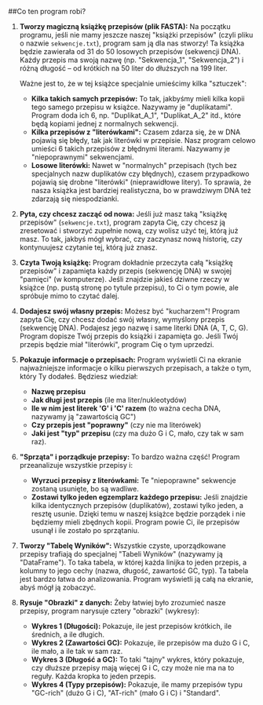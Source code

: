 ##Co ten program robi?

1.  **Tworzy magiczną książkę przepisów (plik FASTA):**
    Na początku programu, jeśli nie mamy jeszcze naszej "książki przepisów"
    (czyli pliku o nazwie `sekwencje.txt`), program sam ją dla nas stworzy!
    Ta książka będzie zawierała od 31 do 50 losowych przepisów (sekwencji DNA).
    Każdy przepis ma swoją nazwę (np. "Sekwencja_1", "Sekwencja_2")
    i różną długość – od krótkich na 50 liter do dłuższych na 199 liter.
    
    Ważne jest to, że w tej książce specjalnie umieścimy kilka "sztuczek":
    * **Kilka takich samych przepisów:** To tak, jakbyśmy mieli kilka kopii
        tego samego przepisu w książce. Nazywamy je "duplikatami".
        Program doda ich 6, np. "Duplikat_A_1", "Duplikat_A_2" itd.,
        które będą kopiami jednej z normalnych sekwencji.
    * **Kilka przepisów z "literówkami":** Czasem zdarza się, że w DNA
        pojawią się błędy, tak jak literówki w przepisie. Nasz program
        celowo umieści 6 takich przepisów z błędnymi literami.
        Nazywamy je "niepoprawnymi" sekwencjami.
    * **Losowe literówki:** Nawet w "normalnych" przepisach (tych bez
        specjalnych nazw duplikatów czy błędnych), czasem przypadkowo
        pojawią się drobne "literówki" (nieprawidłowe litery).
        To sprawia, że nasza książka jest bardziej realistyczna,
        bo w prawdziwym DNA też zdarzają się niespodzianki.

2.  **Pyta, czy chcesz zacząć od nowa:**
    Jeśli już masz taką "książkę przepisów" (`sekwencje.txt`), program
    zapyta Cię, czy chcesz ją zresetować i stworzyć zupełnie nową,
    czy wolisz użyć tej, którą już masz. To tak, jakbyś mógł wybrać,
    czy zaczynasz nową historię, czy kontynuujesz czytanie tej, którą już znasz.

3.  **Czyta Twoją książkę:**
    Program dokładnie przeczyta całą "książkę przepisów" i zapamięta
    każdy przepis (sekwencję DNA) w swojej "pamięci" (w komputerze).
    Jeśli znajdzie jakieś dziwne rzeczy w książce (np. pustą stronę
    po tytule przepisu), to Ci o tym powie, ale spróbuje mimo to
    czytać dalej.

4.  **Dodajesz swój własny przepis:**
    Możesz być "kucharzem"! Program zapyta Cię, czy chcesz dodać
    swój własny, wymyślony przepis (sekwencję DNA). Podajesz jego nazwę
    i same literki DNA (A, T, C, G). Program dopisze Twój przepis do
    książki i zapamięta go. Jeśli Twój przepis będzie miał "literówki",
    program Cię o tym uprzedzi.

5.  **Pokazuje informacje o przepisach:**
    Program wyświetli Ci na ekranie najważniejsze informacje o kilku
    pierwszych przepisach, a także o tym, który Ty dodałeś. Będziesz
    wiedział:
    * **Nazwę przepisu**
    * **Jak długi jest przepis** (ile ma liter/nukleotydów)
    * **Ile w nim jest literek 'G' i 'C' razem** (to ważna cecha DNA,
        nazywamy ją "zawartością GC")
    * **Czy przepis jest "poprawny"** (czy nie ma literówek)
    * **Jaki jest "typ" przepisu** (czy ma dużo G i C, mało, czy tak
        w sam raz).

6.  **"Sprząta" i porządkuje przepisy:**
    To bardzo ważna część! Program przeanalizuje wszystkie przepisy i:
    * **Wyrzuci przepisy z literówkami:** Te "niepoprawne" sekwencje
        zostaną usunięte, bo są wadliwe.
    * **Zostawi tylko jeden egzemplarz każdego przepisu:** Jeśli znajdzie
        kilka identycznych przepisów (duplikatów), zostawi tylko jeden,
        a resztę usunie. Dzięki temu w naszej książce będzie porządek
        i nie będziemy mieli zbędnych kopii.
    Program powie Ci, ile przepisów usunął i ile zostało po sprzątaniu.

7.  **Tworzy "Tabelę Wyników":**
    Wszystkie czyste, uporządkowane przepisy trafiają do specjalnej
    "Tabeli Wyników" (nazywamy ją "DataFrame"). To taka tabela,
    w której każda linijka to jeden przepis, a kolumny to jego cechy
    (nazwa, długość, zawartość GC, typ). Ta tabela jest bardzo łatwa do
    analizowania. Program wyświetli ją całą na ekranie, abyś mógł ją zobaczyć.

8.  **Rysuje "Obrazki" z danych:**
    Żeby łatwiej było zrozumieć nasze przepisy, program narysuje cztery
    "obrazki" (wykresy):
    * **Wykres 1 (Długości):** Pokazuje, ile jest przepisów krótkich,
        ile średnich, a ile długich.
    * **Wykres 2 (Zawartości GC):** Pokazuje, ile przepisów ma dużo G i C,
        ile mało, a ile tak w sam raz.
    * **Wykres 3 (Długość a GC):** To taki "tajny" wykres, który pokazuje,
        czy dłuższe przepisy mają więcej G i C, czy może nie ma na to reguły.
        Każda kropka to jeden przepis.
    * **Wykres 4 (Typy przepisów):** Pokazuje, ile mamy przepisów typu
        "GC-rich" (dużo G i C), "AT-rich" (mało G i C) i "Standard".
